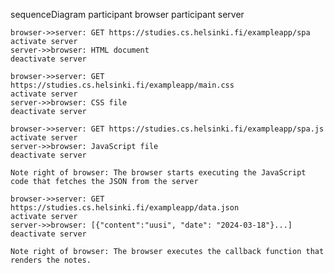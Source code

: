 sequenceDiagram
    participant browser
    participant server

    browser->>server: GET https://studies.cs.helsinki.fi/exampleapp/spa
    activate server
    server->>browser: HTML document
    deactivate server

    browser->>server: GET https://studies.cs.helsinki.fi/exampleapp/main.css
    activate server
    server->>browser: CSS file
    deactivate server

    browser->>server: GET https://studies.cs.helsinki.fi/exampleapp/spa.js
    activate server
    server->>browser: JavaScript file
    deactivate server

    Note right of browser: The browser starts executing the JavaScript code that fetches the JSON from the server

    browser->>server: GET https://studies.cs.helsinki.fi/exampleapp/data.json
    activate server
    server->>browser: [{"content":"uusi", "date": "2024-03-18"}...]
    deactivate server

    Note right of browser: The browser executes the callback function that renders the notes.